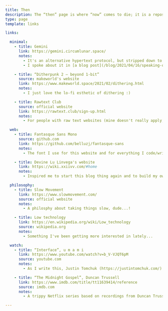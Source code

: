 ```yaml
---
title: Then
description: The “then” page is where “now” comes to die; it is a repository of all the content that was once published on the “now” page.
type: page
template: links

links:

  minimal:
    - title: Gemini
      link: https://gemini.circumlunar.space/
      notes:
        - It's an alternative hypertext protocol, but stripped down to the bare necessities
        - I spoke about it in [a blog post](/blog/2021/04/16/speaking-of-mission/)!

    - title: “Ditherpunk 2 — beyond 1-bit”
      source: makeworld's website
      link: https://www.makeworld.space/2021/02/dithering.html
      notes:
        - I just love the lo-fi esthetic of dithering :)

    - title: Rawtext Club
      source: official website
      link: https://rawtext.club/sign-up.html
      notes:
        - For people with raw text websites (mine doesn't really apply, but I love the concept)

  web:
    - title: Fantasque Sans Mono
      source: github.com
      link: https://github.com/belluzj/fantasque-sans
      notes:
        - The font I use for this website and for everything I code/write/script in

    - title: Devine Lu Linvega's website
      link: https://wiki.xxiivv.com/#home
      notes:
        - Inspired me to start this blog thing again and to build my own tools

  philosophy:
    - title: Slow Movement
      link: https://www.slowmovement.com/
      source: official website
      notes:
        - A philosphy about taking things slow, dude...!

    - title: Low technology
      link: https://en.wikipedia.org/wiki/Low_technology
      source: wikipedia.org
      notes:
        - Something I've been getting more interested in lately...

  watch:
    - title: “Interface”, u m a m i
      link: https://www.youtube.com/watch?v=b_V-VJQT6pM
      source: youtube.com
      notes:
        - As I write this, Justin Tomchuk (https://justintomchuk.com/) is working on the last two episodes of this brilliant animated series. It's fucking good.

    - title: “The Midnight Gospel”, Duncan Trussell
      link: https://www.imdb.com/title/tt11639414/reference
      source: imdb.com
      notes:
        - A trippy Netflix series based on recordings from Duncan Trussell's podcast, with awesome animations!

---
```


